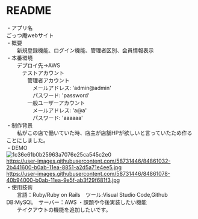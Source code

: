 # README
・アプリ名  
  ごっつ庵webサイト  
・概要  
　　新規登録機能、ログイン機能、管理者区別、会員情報表示  
・本番環境  
　　デプロイ先→AWS  
　　　テストアカウント  
　　　　管理者アカウント  
　　　　　メールアドレス: 'admin@admin'  
　　　　　パスワード: 'password'  
　　　　一般ユーザーアカウント  
　　　　　メールアドレス: 'a@a'  
　　　　　パスワード: 'aaaaaa'  
・制作背景  
　　私がこの店で働いていた時、店主が店舗HPが欲しいと言っていたため作ることにしました。  
・DEMO  
![1c36e61b0b25963a7076e25ca545c2e0](https://user-images.githubusercontent.com/58731446/84861294-b02f2f80-b0ab-11ea-88e2-a0b11e3ca456.jpg)  
https://user-images.githubusercontent.com/58731446/84861032-2b441600-b0ab-11ea-8851-a2d5a71e4ee5.jpg  
https://user-images.githubusercontent.com/58731446/84861078-40b94000-b0ab-11ea-9e5f-ab3f29f681f3.jpg  
・使用技術  
　　言語：Ruby/Ruby on Rails　ツール:Visual Studio Code,Github　DB:MySQL　サーバー：AWS 
・課題や今後実装したい機能  
　　テイクアウトの機能を追加したいです。  
